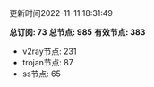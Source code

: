 更新时间2022-11-11 18:31:49

**总订阅: 73**
**总节点: 985**
**有效节点: 383**
- v2ray节点: 231
- trojan节点: 87
- ss节点: 65
